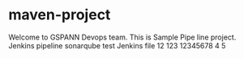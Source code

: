 # maven-project ##

Welcome to GSPANN Devops team.
This is Sample Pipe line project.
Jenkins pipeline sonarqube  test
Jenkins file
12
123
12345678
4
5
